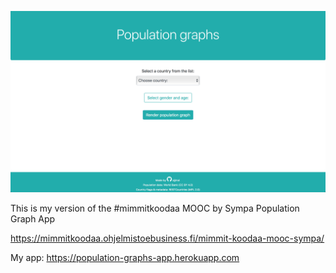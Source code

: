 ![Screencap of my app](./home.png)


This is my version of the #mimmitkoodaa MOOC by Sympa Population Graph App 

https://mimmitkoodaa.ohjelmistoebusiness.fi/mimmit-koodaa-mooc-sympa/

My app: https://population-graphs-app.herokuapp.com
